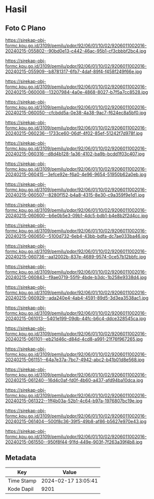# Hasil

## Foto C Plano

https://sirekap-obj-formc.kpu.go.id/3109/pemilu/pdpr/92/06/01/10/02/9206011002016-20240215-055802--90bd0e13-c442-46ac-95b1-cf3cbbbf2bc4.jpg

https://sirekap-obj-formc.kpu.go.id/3109/pemilu/pdpr/92/06/01/10/02/9206011002016-20240215-055909--b8781317-6fb7-4daf-89f4-f458f249f66e.jpg

https://sirekap-obj-formc.kpu.go.id/3109/pemilu/pdpr/92/06/01/10/02/9206011002016-20240215-060008--13207984-4a0e-4868-8027-b7f5a7cc8528.jpg

https://sirekap-obj-formc.kpu.go.id/3109/pemilu/pdpr/92/06/01/10/02/9206011002016-20240215-060050--cfcbdd5a-0e38-4a38-9ac7-f624ec8a5bf0.jpg

https://sirekap-obj-formc.kpu.go.id/3109/pemilu/pdpr/92/06/01/10/02/9206011002016-20240215-060236--1733ce60-06df-4f02-85ef-51242f7d978f.jpg

https://sirekap-obj-formc.kpu.go.id/3109/pemilu/pdpr/92/06/01/10/02/9206011002016-20240215-060316--d8d4b128-1a36-4102-ba9b-bcdd1f03c407.jpg

https://sirekap-obj-formc.kpu.go.id/3109/pemilu/pdpr/92/06/01/10/02/9206011002016-20240215-060415--3efce92e-f6a0-4e96-9654-51950b62a0eb.jpg

https://sirekap-obj-formc.kpu.go.id/3109/pemilu/pdpr/92/06/01/10/02/9206011002016-20240215-060507--8280f152-b4a8-4315-8e30-c9a359f9e1d1.jpg

https://sirekap-obj-formc.kpu.go.id/3109/pemilu/pdpr/92/06/01/10/02/9206011002016-20240215-060600--b6e0b5e3-09b1-4dc5-bdb1-b4e8b2f2d4cc.jpg

https://sirekap-obj-formc.kpu.go.id/3109/pemilu/pdpr/92/06/01/10/02/9206011002016-20240215-060650--5100d732-6eb4-43bb-bdfa-dc7ae033ba46.jpg

https://sirekap-obj-formc.kpu.go.id/3109/pemilu/pdpr/92/06/01/10/02/9206011002016-20240215-060736--aa12002b-837e-4689-9574-0ce57b12bbfc.jpg

https://sirekap-obj-formc.kpu.go.id/3109/pemilu/pdpr/92/06/01/10/02/9206011002016-20240215-060843--f9ae0719-55f9-4bde-b3dc-1b258e9338d4.jpg

https://sirekap-obj-formc.kpu.go.id/3109/pemilu/pdpr/92/06/01/10/02/9206011002016-20240215-060929--ada240e4-4ab4-4591-89d5-3d3ea3538ac1.jpg

https://sirekap-obj-formc.kpu.go.id/3109/pemilu/pdpr/92/06/01/10/02/9206011002016-20240215-061013--5401e199-09db-44fc-b6c4-ddce328545ca.jpg

https://sirekap-obj-formc.kpu.go.id/3109/pemilu/pdpr/92/06/01/10/02/9206011002016-20240215-061101--eb21d46c-d84d-4cd8-a991-21f76f967265.jpg

https://sirekap-obj-formc.kpu.go.id/3109/pemilu/pdpr/92/06/01/10/02/9206011002016-20240215-061151--64a7e37a-7bc7-4942-abc2-b41b01d8e568.jpg

https://sirekap-obj-formc.kpu.go.id/3109/pemilu/pdpr/92/06/01/10/02/9206011002016-20240215-061240--16d4c0af-fd0f-4b60-a437-afd94ba10dca.jpg

https://sirekap-obj-formc.kpu.go.id/3109/pemilu/pdpr/92/06/01/10/02/9206011002016-20240215-061322--1ff4b03a-52b1-4c64-b97a-1976807bc19e.jpg

https://sirekap-obj-formc.kpu.go.id/3109/pemilu/pdpr/92/06/01/10/02/9206011002016-20240215-061404--500f8c36-39f5-49b8-af86-b5627e970e43.jpg

https://sirekap-obj-formc.kpu.go.id/3109/pemilu/pdpr/92/06/01/10/02/9206011002016-20240215-061550--950f8f44-91fd-449e-903f-7f263a39f4b8.jpg


## Metadata

| Key        | Value               |
| ---------- | ------------------- |
| Time Stamp | 2024-02-17 13:05:41 |
| Kode Dapil | 9201                |



